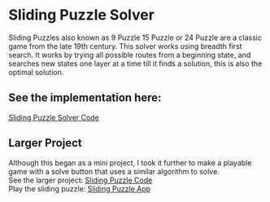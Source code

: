 # Sliding Puzzle Solver
Sliding Puzzles also known as 9 Puzzle 15 Puzzle or 24 Puzzle are a classic
game from the late 19th century. This solver works using breadth first search.
It works by trying all possible routes from a beginning state, and searches
new states one layer at a time till it finds a solution, this is also the
optimal solution.


## See the implementation here:
[Sliding Puzzle Solver Code](sliding_puzzle.py)

## Larger Project
Although this began as a mini project, I took it further to make a playable game
with a solve button that uses a similar algorithm to solve.  
See the larger project: [Sliding Puzzle Code](https://github.com/jshams/sliding-puzzle)  
Play the sliding puzzle: [Sliding Puzzle App](https://jshams.github.io/sliding-puzzle/frontend)